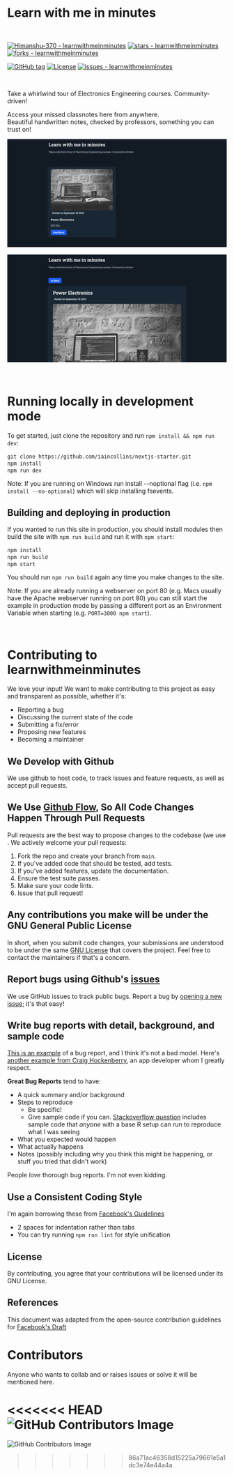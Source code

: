 # Learn with me in minutes
</br>

[![Himanshu-370 - learnwithmeinminutes](https://img.shields.io/static/v1?label=Himanshu-370&message=learnwithmeinminutes&color=blue&logo=github)](https://github.com/Himanshu-370/learnwithmeinminutes "Go to GitHub repo")
[![stars - learnwithmeinminutes](https://img.shields.io/github/stars/Himanshu-370/learnwithmeinminutes?style=social)](https://github.com/Himanshu-370/learnwithmeinminutes)
[![forks - learnwithmeinminutes](https://img.shields.io/github/forks/Himanshu-370/learnwithmeinminutes?style=social)](https://github.com/Himanshu-370/learnwithmeinminutes)

[![GitHub tag](https://img.shields.io/github/tag/Himanshu-370/learnwithmeinminutes?include_prereleases=&sort=semver&color=blue)](https://github.com/Himanshu-370/learnwithmeinminutes/releases/)
[![License](https://img.shields.io/badge/License-GNU-blue)](#license)
[![issues - learnwithmeinminutes](https://img.shields.io/github/issues/Himanshu-370/learnwithmeinminutes)](https://github.com/Himanshu-370/learnwithmeinminutes/issues)

</br>
<p>
   Take a whirlwind tour of Electronics Engineering courses. Community-driven!
</p>
<p>
  Access your missed classnotes here from anywhere.
  </br>
  Beautiful handwritten notes, checked by professors, something you can trust on!
</p>

<p><img src="./pic1.png" /></p>
<p><img src="./pic2.png" /></p>

</br>

# Running locally in development mode

To get started, just clone the repository and run `npm install && npm run dev`:

    git clone https://github.com/iaincollins/nextjs-starter.git
    npm install
    npm run dev

Note: If you are running on Windows run install --noptional flag (i.e. `npm install --no-optional`) which will skip installing fsevents.

## Building and deploying in production

If you wanted to run this site in production, you should install modules then build the site with `npm run build` and run it with `npm start`:

    npm install
    npm run build
    npm start

You should run `npm run build` again any time you make changes to the site.

Note: If you are already running a webserver on port 80 (e.g. Macs usually have the Apache webserver running on port 80) you can still start the example in production mode by passing a different port as an Environment Variable when starting (e.g. `PORT=3000 npm start`).

</br>

# Contributing to learnwithmeinminutes
We love your input! We want to make contributing to this project as easy and transparent as possible, whether it's:

- Reporting a bug
- Discussing the current state of the code
- Submitting a fix/error
- Proposing new features
- Becoming a maintainer

## We Develop with Github
We use github to host code, to track issues and feature requests, as well as accept pull requests.

## We Use [Github Flow](https://github.com/Himanshu-370/learnwithmeinminutes), So All Code Changes Happen Through Pull Requests
Pull requests are the best way to propose changes to the codebase (we use . We actively welcome your pull requests:

1. Fork the repo and create your branch from `main`.
2. If you've added code that should be tested, add tests.
3. If you've added features, update the documentation.
4. Ensure the test suite passes.
5. Make sure your code lints.
6. Issue that pull request!

## Any contributions you make will be under the GNU General Public License
In short, when you submit code changes, your submissions are understood to be under the same [GNU License](https://choosealicense.com/licenses/gpl-3.0/) that covers the project. Feel free to contact the maintainers if that's a concern.

## Report bugs using Github's [issues](https://github.com/Himanshu-370/learnwithmeinminutes/issues)
We use GitHub issues to track public bugs. Report a bug by [opening a new issue](); it's that easy!

## Write bug reports with detail, background, and sample code
[This is an example](http://stackoverflow.com/q/12488905/180626) of a bug report, and I think it's not a bad model. Here's [another example from Craig Hockenberry](http://www.openradar.me/11905408), an app developer whom I greatly respect.

**Great Bug Reports** tend to have:

- A quick summary and/or background
- Steps to reproduce
  - Be specific!
  - Give sample code if you can. [Stackoverflow question](http://stackoverflow.com/q/12488905/180626) includes sample code that *anyone* with a base R setup can run to reproduce what I was seeing
- What you expected would happen
- What actually happens
- Notes (possibly including why you think this might be happening, or stuff you tried that didn't work)

People *love* thorough bug reports. I'm not even kidding.

## Use a Consistent Coding Style
I'm again borrowing these from [Facebook's Guidelines](https://github.com/facebook/draft-js/blob/a9316a723f9e918afde44dea68b5f9f39b7d9b00/CONTRIBUTING.md)

* 2 spaces for indentation rather than tabs
* You can try running `npm run lint` for style unification

## License
By contributing, you agree that your contributions will be licensed under its GNU License.

## References
This document was adapted from the open-source contribution guidelines for [Facebook's Draft](https://github.com/facebook/draft-js/blob/a9316a723f9e918afde44dea68b5f9f39b7d9b00/CONTRIBUTING.md)

# Contributors
Anyone who wants to collab and or raises issues or solve it will be mentioned here.

<<<<<<< HEAD
![GitHub Contributors Image](https://contrib.rocks/image?repo=Himanshu-370/learnwithmeinminutes)
=======
![GitHub Contributors Image](https://contrib.rocks/image?repo=Himanshu-370/learnwithmeinminutes)
>>>>>>> 86a71ac46358d15225a79661e5a1dc3e74e44a4a
